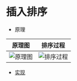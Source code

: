 # 插入排序

- 原理

| 原理图 | 排序过程 |
| ----- | ------- |
| ![原理图](../../../其他/algorithm/sort/InsertSort1.png) | ![排序过程](../../../其他/algorithm/sort/InsertSort2.png) |

- [实现](../../../src/main/java/xyz/zzyitj/demo/algorithm/sort/InsertSort.java)